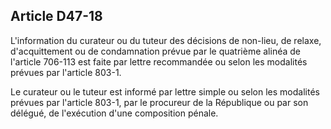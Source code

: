 Article D47-18
----
L'information du curateur ou du tuteur des décisions de non-lieu, de relaxe,
d'acquittement ou de condamnation prévue par le quatrième alinéa de l'article
706-113 est faite par lettre recommandée ou selon les modalités prévues par
l'article 803-1.

Le curateur ou le tuteur est informé par lettre simple ou selon les modalités
prévues par l'article 803-1, par le procureur de la République ou par son
délégué, de l'exécution d'une composition pénale.
